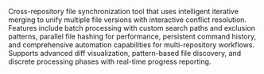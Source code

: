 Cross-repository file synchronization tool that uses intelligent iterative merging to unify multiple file versions with interactive conflict resolution. Features include batch processing with custom search paths and exclusion patterns, parallel file hashing for performance, persistent command history, and comprehensive automation capabilities for multi-repository workflows. Supports advanced diff visualization, pattern-based file discovery, and discrete processing phases with real-time progress reporting.
